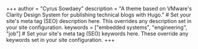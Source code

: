 +++
author = "Cyrus Sowdaey"
description = "A theme based on VMware's Clarity Design System for publishing technical blogs with Hugo." # Set your site's meta tag (SEO) description here. This overrides any description set in your site configuration.
keywords = ["embedded systems", "engineering", "job"] # Set your site's meta tag (SEO) keywords here. These override any keywords set in your site configuration.
+++
